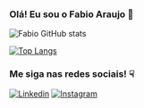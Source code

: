 ### Olá! Eu sou o Fabio Araujo 👋

![Fabio GitHub stats](https://github-readme-stats.vercel.app/api?username=araujofa&show_icons=true&theme=transparent)

[![Top Langs](https://github-readme-stats.vercel.app/api/top-langs/?username=araujofa&layout=donut)](https://github.com/araujofa/github-readme-stats)

### Me siga nas redes sociais! ☟
[![Linkedin](https://img.shields.io/badge/LinkedIn-0077B5?style=for-the-badge&logo=linkedin&logoColor=white)](https://www.linkedin.com/in/fabio-araujo-silva-084758190/)
[![Instagram](https://img.shields.io/badge/Instagram-E4405F?style=for-the-badge&logo=instagram&logoColor=white)](https://www.instagram.com/araujoofa)
